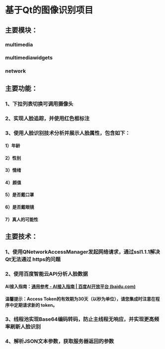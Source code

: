 # 基于Qt的图像识别项目

## 主要模块：

### 	multimedia

### 	multimediawidgets

### 	network

## 主要功能：

### 	1、下拉列表切换可调用摄像头

### 	2、实现人脸追踪，并使用红色框标注

### 	3、使用人脸识别技术分析并展示人脸属性，包含如下：

#### 		 1）年龄

#### 		 2）性别

#### 		 3）情绪

#### 		 4）颜值

#### 		 5）是否戴口罩

####  		6）是否戴眼镜

#### 		 7）真人的可能性

## 主要技术：

### 	1、使用QNetworkAccessManager发起网络请求，通过ssl1.1.1解决Qt无法通过	      https的问题

### 	2、使用百度智能云API分析人脸数据

#### 		 AI接入指南：[通用参考 - AI接入指南 | 百度AI开放平台 (baidu.com)](https://ai.baidu.com/ai-doc/REFERENCE/Ck3dwjgn3)

#### 		 温馨提示：Access Token的有效期为30天（以秒为单位），请您集成时注意在程序中定期请求新的				    token。

### 	3、线程池实现Base64编码转码，防止主线程无响应，并实现更高频率刷新人脸识别

### 	4、解析JSON文本参数，获取服务器返回的参数